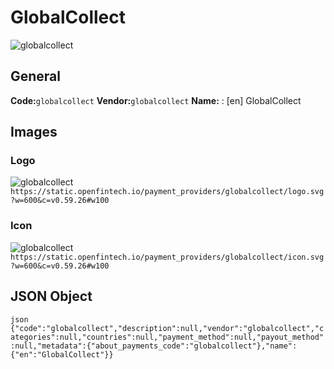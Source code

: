 # GlobalCollect 
![globalcollect](https://static.openfintech.io/payment_providers/globalcollect/logo.svg?w=600&c=v0.59.26#w100) 
## General 
**Code:**`globalcollect` 
**Vendor:**`globalcollect` 
**Name:** 
:	[en] GlobalCollect 
## Images 
### Logo 
![globalcollect](https://static.openfintech.io/payment_providers/globalcollect/logo.svg?w=600&c=v0.59.26#w100) 
``` https://static.openfintech.io/payment_providers/globalcollect/logo.svg?w=600&c=v0.59.26#w100 ``` 
### Icon 
![globalcollect](https://static.openfintech.io/payment_providers/globalcollect/icon.svg?w=600&c=v0.59.26#w100) 
``` https://static.openfintech.io/payment_providers/globalcollect/icon.svg?w=600&c=v0.59.26#w100 ``` 
## JSON Object 
```json {"code":"globalcollect","description":null,"vendor":"globalcollect","categories":null,"countries":null,"payment_method":null,"payout_method":null,"metadata":{"about_payments_code":"globalcollect"},"name":{"en":"GlobalCollect"}} ``` 
